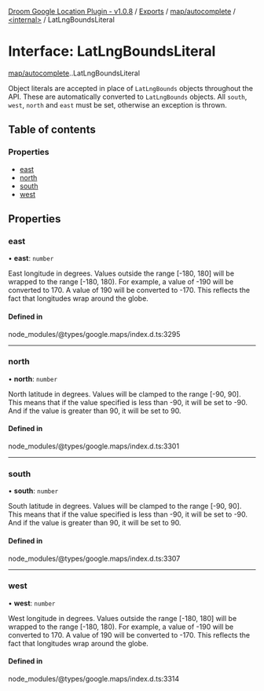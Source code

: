 [Droom Google Location Plugin - v1.0.8](../README.md) / [Exports](../modules.md) / [map/autocomplete](../modules/map_autocomplete.md) / [<internal\>](../modules/map_autocomplete._internal_.md) / LatLngBoundsLiteral

# Interface: LatLngBoundsLiteral

[map/autocomplete](../modules/map_autocomplete.md).[<internal>](../modules/map_autocomplete._internal_.md).LatLngBoundsLiteral

Object literals are accepted in place of <code>LatLngBounds</code> objects
throughout the API. These are automatically converted to
<code>LatLngBounds</code> objects. All <code>south</code>,
<code>west</code>, <code>north</code> and <code>east</code> must be set,
otherwise an exception is thrown.

## Table of contents

### Properties

- [east](map_autocomplete._internal_.LatLngBoundsLiteral.md#east)
- [north](map_autocomplete._internal_.LatLngBoundsLiteral.md#north)
- [south](map_autocomplete._internal_.LatLngBoundsLiteral.md#south)
- [west](map_autocomplete._internal_.LatLngBoundsLiteral.md#west)

## Properties

### east

• **east**: `number`

East longitude in degrees. Values outside the range [-180, 180] will be
wrapped to the range [-180, 180). For example, a value of -190 will be
converted to 170. A value of 190 will be converted to -170. This reflects
the fact that longitudes wrap around the globe.

#### Defined in

node_modules/@types/google.maps/index.d.ts:3295

___

### north

• **north**: `number`

North latitude in degrees. Values will be clamped to the range [-90, 90].
This means that if the value specified is less than -90, it will be set
to -90. And if the value is greater than 90, it will be set to 90.

#### Defined in

node_modules/@types/google.maps/index.d.ts:3301

___

### south

• **south**: `number`

South latitude in degrees. Values will be clamped to the range [-90, 90].
This means that if the value specified is less than -90, it will be set
to -90. And if the value is greater than 90, it will be set to 90.

#### Defined in

node_modules/@types/google.maps/index.d.ts:3307

___

### west

• **west**: `number`

West longitude in degrees. Values outside the range [-180, 180] will be
wrapped to the range [-180, 180). For example, a value of -190 will be
converted to 170. A value of 190 will be converted to -170. This reflects
the fact that longitudes wrap around the globe.

#### Defined in

node_modules/@types/google.maps/index.d.ts:3314
